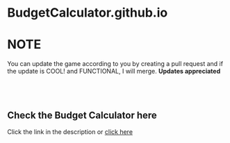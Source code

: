 # BudgetCalculator.github.io

<h1>NOTE</h1>

You can update the game according to you by creating a pull request and if the update is COOL! and FUNCTIONAL, I will merge.
<b>Updates appreciated</b>
<br>
<br>
<br>
<br>
<h2>Check the Budget Calculator here </h2>   Click the link in the description or <a href = "https://jayanttokas.github.io/Pigdicegame.github.io/"> click here </a>

